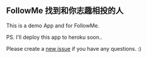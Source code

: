 ## FollowMe 找到和你志趣相投的人

This is a demo App and for FollowMe.

PS. I'll deploy this app to heroku soon..

Please create a [new issue](https://github.com/lenage/followme/issues) if you have any questions. :)
